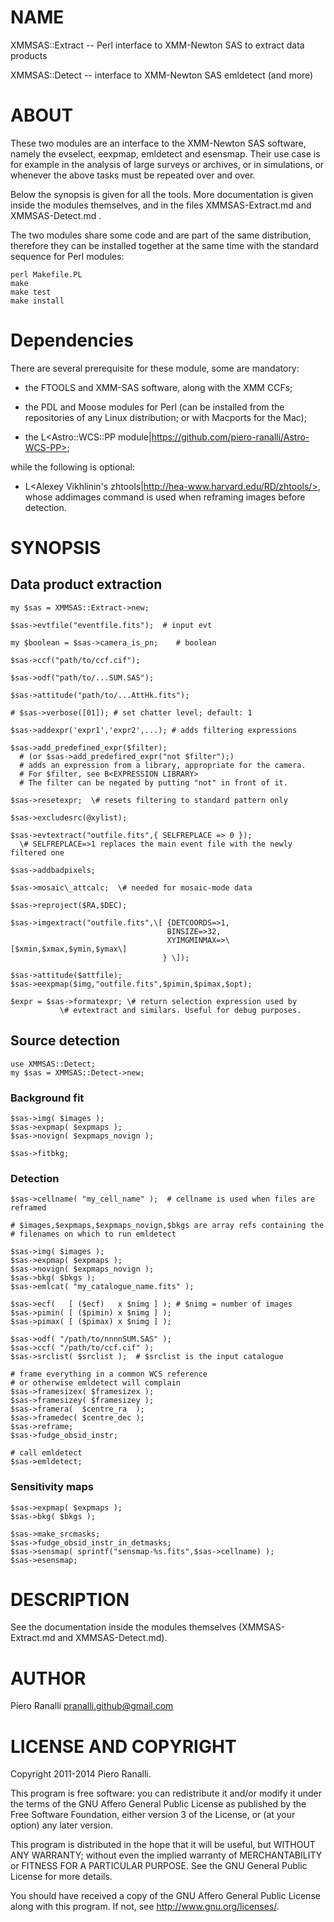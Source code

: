 # NAME

XMMSAS::Extract  --  Perl interface to XMM-Newton SAS to extract data products

XMMSAS::Detect  --  interface to XMM-Newton SAS emldetect (and more)

# ABOUT

These two modules are an interface to the XMM-Newton SAS software,
namely the evselect, eexpmap, emldetect and esensmap. Their use case
is for example in the analysis of large surveys or archives, or in
simulations, or whenever the above tasks must be repeated over and
over.

Below the synopsis is given for all the tools. More documentation is
given inside the modules themselves, and in the files
XMMSAS-Extract.md and XMMSAS-Detect.md .

The two modules share some code and are part of the same distribution,
therefore they can be installed together at the same time with the
standard sequence for Perl modules:

    perl Makefile.PL
    make
    make test
    make install

# Dependencies

There are several prerequisite for these module, some are mandatory:

- the FTOOLS and XMM-SAS software, along with the XMM CCFs;

- the PDL and Moose modules for Perl (can be installed from the
  repositories of any Linux distribution; or with Macports for the Mac);

- the L<Astro::WCS::PP
  module|https://github.com/piero-ranalli/Astro-WCS-PP>;

while the following is optional:

- L<Alexey Vikhlinin's
  zhtools|http://hea-www.harvard.edu/RD/zhtools/>, whose addimages
  command is used when reframing images before detection.
  

# SYNOPSIS

## Data product extraction

    my $sas = XMMSAS::Extract->new;

    $sas->evtfile("eventfile.fits");  # input evt

    my $boolean = $sas->camera_is_pn;    # boolean

    $sas->ccf("path/to/ccf.cif");

    $sas->odf("path/to/...SUM.SAS");

    $sas->attitude("path/to/...AttHk.fits");

    # $sas->verbose([01]); # set chatter level; default: 1

    $sas->addexpr('expr1','expr2',...); # adds filtering expressions

    $sas->add_predefined_expr($filter);
      # (or $sas->add_predefired_expr("not $filter");)
      # adds an expression from a library, appropriate for the camera.
      # For $filter, see B<EXPRESSION LIBRARY>
      # The filter can be negated by putting "not" in front of it.

    $sas->resetexpr;  \# resets filtering to standard pattern only

    $sas->excludesrc(@xylist);

    $sas->evtextract("outfile.fits",{ SELFREPLACE => 0 });
      \# SELFREPLACE=>1 replaces the main event file with the newly filtered one

    $sas->addbadpixels;

    $sas->mosaic\_attcalc;  \# needed for mosaic-mode data

    $sas->reproject($RA,$DEC);

    $sas->imgextract("outfile.fits",\[ {DETCOORDS=>1,
                                       BINSIZE=>32,
                                       XYIMGMINMAX=>\[$xmin,$xmax,$ymin,$ymax\]
                                      } \]);

    $sas->attitude($attfile);
    $sas->eexpmap($img,"outfile.fits",$pimin,$pimax,$opt);

    $expr = $sas->formatexpr; \# return selection expression used by
               \# evtextract and similars. Useful for debug purposes.


## Source detection

    use XMMSAS::Detect;
    my $sas = XMMSAS::Detect->new;

### Background fit

    $sas->img( $images );
    $sas->expmap( $expmaps );
    $sas->novign( $expmaps_novign );

    $sas->fitbkg;



### Detection

    $sas->cellname( "my_cell_name" );  # cellname is used when files are reframed

    # $images,$expmaps,$expmaps_novign,$bkgs are array refs containing the
    # filenames on which to run emldetect

    $sas->img( $images );
    $sas->expmap( $expmaps );
    $sas->novign( $expmaps_novign );
    $sas->bkg( $bkgs );
    $sas->emlcat( "my_catalogue_name.fits" );

    $sas->ecf(   [ ($ecf)   x $nimg ] ); # $nimg = number of images
    $sas->pimin( [ ($pimin) x $nimg ] );
    $sas->pimax( [ ($pimax) x $nimg ] );

    $sas->odf( "/path/to/nnnnSUM.SAS" );
    $sas->ccf( "/path/to/ccf.cif" );
    $sas->srclist( $srclist );  # $srclist is the input catalogue

    # frame everything in a common WCS reference
    # or otherwise emldetect will complain
    $sas->framesizex( $framesizex );
    $sas->framesizey( $framesizey );
    $sas->framera(  $centre_ra  );
    $sas->framedec( $centre_dec );
    $sas->reframe;
    $sas->fudge_obsid_instr;

    # call emldetect
    $sas->emldetect;



### Sensitivity maps

    $sas->expmap( $expmaps );
    $sas->bkg( $bkgs );

    $sas->make_srcmasks;
    $sas->fudge_obsid_instr_in_detmasks;
    $sas->sensmap( sprintf("sensmap-%s.fits",$sas->cellname) );
    $sas->esensmap;


# DESCRIPTION

See the documentation inside the modules themselves (XMMSAS-Extract.md
and XMMSAS-Detect.md).


# AUTHOR

Piero Ranalli   pranalli.github@gmail.com


# LICENSE AND COPYRIGHT

Copyright 2011-2014 Piero Ranalli.

This program is free software: you can redistribute it and/or modify
it under the terms of the GNU Affero General Public License as published by
the Free Software Foundation, either version 3 of the License, or
(at your option) any later version.

This program is distributed in the hope that it will be useful,
but WITHOUT ANY WARRANTY; without even the implied warranty of
MERCHANTABILITY or FITNESS FOR A PARTICULAR PURPOSE.  See the
GNU General Public License for more details.

You should have received a copy of the GNU Affero General Public License
along with this program.  If not, see http://www.gnu.org/licenses/.


